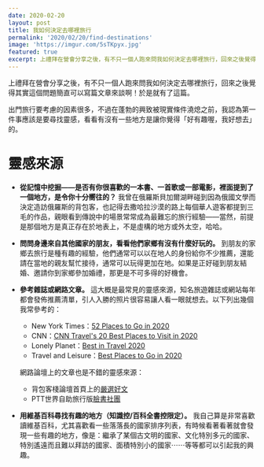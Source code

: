 ```yaml
---
date: 2020-02-20
layout: post
title: 我如何決定去哪裡旅行
permalink: '2020/02/20/find-destinations'
image: 'https://imgur.com/5sTKpyx.jpg'
featured: true
excerpt: 上禮拜在營會分享之後，有不只一個人跑來問我如何決定去哪裡旅行，回來之後覺得其實這個問題簡直可以寫篇文章來談啊！於是就有了這篇。
---
```


上禮拜在營會分享之後，有不只一個人跑來問我如何決定去哪裡旅行，回來之後覺得其實這個問題簡直可以寫篇文章來談啊！於是就有了這篇。

出門旅行要考慮的因素很多，不過在蓬勃的興致被現實條件澆熄之前，我認為第一件事應該是要尋找靈感，看看有沒有一些地方是讓你覺得「好有趣喔，我好想去」的。

# 靈感來源

* **從記憶中挖掘——是否有你很喜歡的一本書、一首歌或一部電影，裡面提到了一個地方，是令你十分嚮往的？** 我曾在俄羅斯貝加爾湖畔碰到因為俄國文學而決定造訪俄羅斯的背包客，也記得去撒哈拉沙漠的路上每個華人遊客都提到三毛的作品，親眼看到傳說中的場景常常成為最難忘的旅行經驗——當然，前提是那個地方是真正存在於地表上，不是虛構的地方或外太空，哈哈。
* **問問身邊來自其他國家的朋友，看看他們家鄉有沒有什麼好玩的。** 到朋友的家鄉去旅行是種有趣的經驗，他們通常可以以在地人的身份給你不少推薦，還能請在當地的親友幫忙接待，通常可以玩得更加在地。如果是正好碰到朋友結婚、邀請你到家鄉參加婚禮，那更是不可多得的好機會。
* **參考雜誌或網路文章。** 這大概是最常見的靈感來源，知名旅遊雜誌或網站每年都會發佈推薦清單，引人入勝的照片很容易讓人看一眼就想去。以下列出幾個我常參考的：
  * New York Times：[52 Places to Go in 2020](https://www.nytimes.com/interactive/2020/travel/places-to-visit.html)
  * CNN：[CNN Travel's 20 Best Places to Visit in 2020](https://www.cnn.com/travel/article/places-to-visit-2020/index.html)
  * Lonely Planet：[Best in Travel 2020](https://www.lonelyplanet.com/best-in-travel)
  * Travel and Leisure：[Best Places to Go in 2020](https://www.travelandleisure.com/trip-ideas/best-places-to-travel-in-2020)

  網路論壇上的文章也是不錯的靈感來源：
  * 背包客棧論壇首頁上的[嚴選好文](https://www.backpackers.com.tw/forum/)
  * PTT世界自助旅行版[臉書社團](https://www.facebook.com/groups/142317599238138/)

* **用維基百科尋找有趣的地方（知識控/百科全書控限定）。** 我自己算是非常喜歡讀維基百科，尤其喜歡看一些落落長的國家排序列表，有時候看著看著就會發現一些有趣的地方，像是：繼承了某個古文明的國家、文化特別多元的國家、特別遙遠而且難以拜訪的國家、面積特別小的國家⋯⋯等等都可以引起我的興趣。
